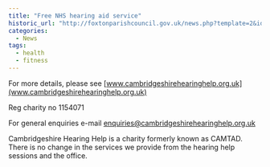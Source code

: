 ```yaml
---
title: "Free NHS hearing aid service"
historic_url: "http://foxtonparishcouncil.gov.uk/news.php?template=2&id=366"
categories:
  - News
tags:
  - health
  - fitness
---
```


For more details, please see [www.cambridgeshirehearinghelp.org.uk](www.cambridgeshirehearinghelp.org.uk)

Reg charity no 1154071

For general enquiries e-mail [enquiries@cambridgeshirehearinghelp.org.uk](mailto:enquiries@cambridgeshirehearinghelp.org.uk)

Cambridgeshire Hearing Help is a charity formerly known as CAMTAD. There is no change in the services we provide from the hearing help sessions and the office.  